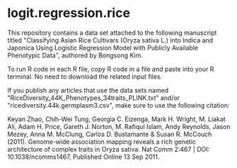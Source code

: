 # logit.regression.rice

This repository contains a data set attached to the following manuscript titled "Classifying Asian Rice Cultivars (Oryza sativa L.) into Indica and Japonica Using Logistic Regression Model with Publicly Available Phenotypic Data", authored by Bongsong Kim.

To run R code in each R file, copy R code in a file and paste into your R terminal. No need to download the related input files.

If you publish any articles that use the data sets named "RiceDiversity_44K_Phenotypes_34traits_PLINK.txt" and/or "ricediversity.44k.germplasm3.csv", make sure to use the following citation:

Keyan Zhao, Chih-Wei Tung, Georgia C. Eizenga, Mark H. Wright, M. Liakat Ali, Adam H. Price, Gareth J. Norton, M. Rafiqul Islam, Andy Reynolds, Jason Mezey, Anna M. McClung, Carlos D. Bustamante & Susan R. McCouch (2011). Genome-wide association mapping reveals a rich genetic architecture of complex traits in Oryza sativa. Nat Comm 2:467 | DOI: 10.1038/ncomms1467, Published Online 13 Sep 2011.
